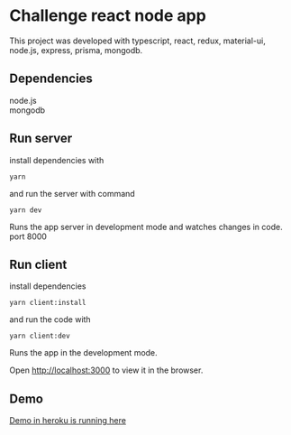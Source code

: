 # Challenge react node app

This project was developed with typescript, react, redux, material-ui, node.js, express, prisma, mongodb.

## Dependencies

node.js  
mongodb  

## Run server
  
install dependencies with 
  

`yarn`


  
and run the server with command
  

`yarn dev`

  
Runs the app server in development mode and watches changes in code.
port 8000
  

## Run client
install dependencies

`yarn client:install`


and run the code with

`yarn client:dev`

  

Runs the app in the development mode.

Open [http://localhost:3000](http://localhost:3000) to view it in the browser.

  

## Demo

[Demo in heroku is running here](https://react-challenge-phone.herokuapp.com/)


